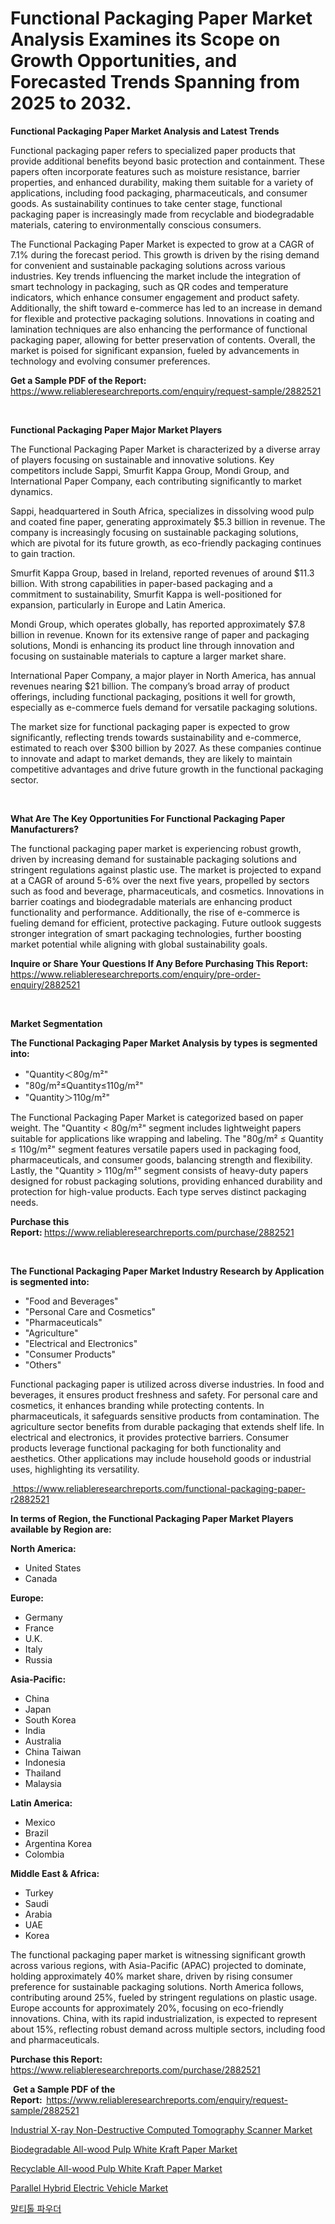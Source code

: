 <p><h1>Functional Packaging Paper Market Analysis Examines its Scope on Growth Opportunities, and Forecasted Trends Spanning from 2025 to 2032.</h1></p><p><strong>Functional Packaging Paper Market Analysis and Latest Trends</strong></p>
<p><p>Functional packaging paper refers to specialized paper products that provide additional benefits beyond basic protection and containment. These papers often incorporate features such as moisture resistance, barrier properties, and enhanced durability, making them suitable for a variety of applications, including food packaging, pharmaceuticals, and consumer goods. As sustainability continues to take center stage, functional packaging paper is increasingly made from recyclable and biodegradable materials, catering to environmentally conscious consumers.</p><p>The Functional Packaging Paper Market is expected to grow at a CAGR of 7.1% during the forecast period. This growth is driven by the rising demand for convenient and sustainable packaging solutions across various industries. Key trends influencing the market include the integration of smart technology in packaging, such as QR codes and temperature indicators, which enhance consumer engagement and product safety. Additionally, the shift toward e-commerce has led to an increase in demand for flexible and protective packaging solutions. Innovations in coating and lamination techniques are also enhancing the performance of functional packaging paper, allowing for better preservation of contents. Overall, the market is poised for significant expansion, fueled by advancements in technology and evolving consumer preferences.</p></p>
<p><strong>Get a Sample PDF of the Report:&nbsp;</strong> <a href="https://www.reliableresearchreports.com/enquiry/request-sample/2882521?utm_campaign=40&utm_medium=2&utm_source=Github&utm_content=ia&utm_term=13032025&utm_id=functional-packaging-paper">https://www.reliableresearchreports.com/enquiry/request-sample/2882521</a></p>
<p>&nbsp;</p>
<p><strong>Functional Packaging Paper Major Market Players</strong></p>
<p><p>The Functional Packaging Paper Market is characterized by a diverse array of players focusing on sustainable and innovative solutions. Key competitors include Sappi, Smurfit Kappa Group, Mondi Group, and International Paper Company, each contributing significantly to market dynamics.</p><p>Sappi, headquartered in South Africa, specializes in dissolving wood pulp and coated fine paper, generating approximately $5.3 billion in revenue. The company is increasingly focusing on sustainable packaging solutions, which are pivotal for its future growth, as eco-friendly packaging continues to gain traction.</p><p>Smurfit Kappa Group, based in Ireland, reported revenues of around $11.3 billion. With strong capabilities in paper-based packaging and a commitment to sustainability, Smurfit Kappa is well-positioned for expansion, particularly in Europe and Latin America.</p><p>Mondi Group, which operates globally, has reported approximately $7.8 billion in revenue. Known for its extensive range of paper and packaging solutions, Mondi is enhancing its product line through innovation and focusing on sustainable materials to capture a larger market share.</p><p>International Paper Company, a major player in North America, has annual revenues nearing $21 billion. The company’s broad array of product offerings, including functional packaging, positions it well for growth, especially as e-commerce fuels demand for versatile packaging solutions.</p><p>The market size for functional packaging paper is expected to grow significantly, reflecting trends towards sustainability and e-commerce, estimated to reach over $300 billion by 2027. As these companies continue to innovate and adapt to market demands, they are likely to maintain competitive advantages and drive future growth in the functional packaging sector.</p></p>
<p>&nbsp;</p>
<p><strong>What Are The Key Opportunities For Functional Packaging Paper Manufacturers?</strong></p>
<p><p>The functional packaging paper market is experiencing robust growth, driven by increasing demand for sustainable packaging solutions and stringent regulations against plastic use. The market is projected to expand at a CAGR of around 5-6% over the next five years, propelled by sectors such as food and beverage, pharmaceuticals, and cosmetics. Innovations in barrier coatings and biodegradable materials are enhancing product functionality and performance. Additionally, the rise of e-commerce is fueling demand for efficient, protective packaging. Future outlook suggests stronger integration of smart packaging technologies, further boosting market potential while aligning with global sustainability goals.</p></p>
<p><strong>Inquire or Share Your Questions If Any Before Purchasing This Report:</strong> <a href="https://www.reliableresearchreports.com/enquiry/pre-order-enquiry/2882521?utm_campaign=40&utm_medium=2&utm_source=Github&utm_content=ia&utm_term=13032025&utm_id=functional-packaging-paper">https://www.reliableresearchreports.com/enquiry/pre-order-enquiry/2882521</a></p>
<p>&nbsp;</p>
<p><strong>Market Segmentation</strong></p>
<p><strong>The Functional Packaging Paper Market Analysis by types is segmented into:</strong></p>
<p><ul><li>"Quantity＜80g/m²"</li><li>"80g/m²≤Quantity≤110g/m²"</li><li>"Quantity＞110g/m²"</li></ul></p>
<p><p>The Functional Packaging Paper Market is categorized based on paper weight. The "Quantity < 80g/m²" segment includes lightweight papers suitable for applications like wrapping and labeling. The "80g/m² ≤ Quantity ≤ 110g/m²" segment features versatile papers used in packaging food, pharmaceuticals, and consumer goods, balancing strength and flexibility. Lastly, the "Quantity > 110g/m²" segment consists of heavy-duty papers designed for robust packaging solutions, providing enhanced durability and protection for high-value products. Each type serves distinct packaging needs.</p></p>
<p><strong>Purchase this Report:&nbsp;</strong><a href="https://www.reliableresearchreports.com/purchase/2882521?utm_campaign=40&utm_medium=2&utm_source=Github&utm_content=ia&utm_term=13032025&utm_id=functional-packaging-paper">https://www.reliableresearchreports.com/purchase/2882521</a></p>
<p>&nbsp;</p>
<p><strong>The Functional Packaging Paper Market Industry Research by Application is segmented into:</strong></p>
<p><ul><li>"Food and Beverages"</li><li>"Personal Care and Cosmetics"</li><li>"Pharmaceuticals"</li><li>"Agriculture"</li><li>"Electrical and Electronics"</li><li>"Consumer Products"</li><li>"Others"</li></ul></p>
<p><p>Functional packaging paper is utilized across diverse industries. In food and beverages, it ensures product freshness and safety. For personal care and cosmetics, it enhances branding while protecting contents. In pharmaceuticals, it safeguards sensitive products from contamination. The agriculture sector benefits from durable packaging that extends shelf life. In electrical and electronics, it provides protective barriers. Consumer products leverage functional packaging for both functionality and aesthetics. Other applications may include household goods or industrial uses, highlighting its versatility.</p></p>
<p><a href="https://www.reliableresearchreports.com/functional-packaging-paper-r2882521?utm_campaign=40&utm_medium=2&utm_source=Github&utm_content=ia&utm_term=13032025&utm_id=functional-packaging-paper">&nbsp;https://www.reliableresearchreports.com/functional-packaging-paper-r2882521</a></p>
<p><strong>In terms of Region, the Functional Packaging Paper Market Players available by Region are:</strong></p>
<p>
    <p> <strong> North America: </strong>
        <ul>
            <li>United States</li>
            <li>Canada</li>
        </ul>
        </p> 
    <p> <strong> Europe: </strong>
        <ul>
            <li>Germany</li>
            <li>France</li>
            <li>U.K.</li>
            <li>Italy</li>
            <li>Russia</li>
        </ul>
        </p> 
    <p> <strong> Asia-Pacific: </strong>
        <ul>
            <li>China</li>
            <li>Japan</li>
            <li>South Korea</li>
            <li>India</li>
            <li>Australia</li>
            <li>China Taiwan</li>
            <li>Indonesia</li>
            <li>Thailand</li>
            <li>Malaysia</li>
        </ul>
        </p> 
    <p> <strong> Latin America: </strong>
        <ul>
            <li>Mexico</li>
            <li>Brazil</li>
            <li>Argentina Korea</li>
            <li>Colombia</li>
        </ul>
        </p> 
    <p> <strong> Middle East & Africa: </strong>
        <ul>
            <li>Turkey</li>
            <li>Saudi</li>
            <li>Arabia</li>
            <li>UAE</li>
            <li>Korea</li>
        </ul>
    </p>
    </p>
<p><p>The functional packaging paper market is witnessing significant growth across various regions, with Asia-Pacific (APAC) projected to dominate, holding approximately 40% market share, driven by rising consumer preference for sustainable packaging solutions. North America follows, contributing around 25%, fueled by stringent regulations on plastic usage. Europe accounts for approximately 20%, focusing on eco-friendly innovations. China, with its rapid industrialization, is expected to represent about 15%, reflecting robust demand across multiple sectors, including food and pharmaceuticals.</p></p>
<p><strong>Purchase this Report: </strong><a href="https://www.reliableresearchreports.com/purchase/2882521?utm_campaign=40&utm_medium=2&utm_source=Github&utm_content=ia&utm_term=13032025&utm_id=functional-packaging-paper">https://www.reliableresearchreports.com/purchase/2882521</a></p>
<p>&nbsp;<strong>Get a Sample PDF of the Report:&nbsp;&nbsp;</strong><a href="https://www.reliableresearchreports.com/enquiry/request-sample/2882521?utm_campaign=40&utm_medium=2&utm_source=Github&utm_content=ia&utm_term=13032025&utm_id=functional-packaging-paper">https://www.reliableresearchreports.com/enquiry/request-sample/2882521</a></p>
<p><strong></strong></p>
<p><p><a href="https://github.com/gripeluigstt/Market-Research-Report-List-1/blob/main/industrial-x-ray-non-destructive-computed-tomography-scanner-market.md?utm_campaign=40&utm_medium=2&utm_source=Github&utm_content=ia&utm_term=13032025&utm_id=functional-packaging-paper">Industrial X-ray Non-Destructive Computed Tomography Scanner Market</a></p><p><a href="https://github.com/minakibanov/Market-Research-Report-List-1/blob/main/biodegradable-all-wood-pulp-white-kraft-paper-market.md?utm_campaign=40&utm_medium=2&utm_source=Github&utm_content=ia&utm_term=13032025&utm_id=functional-packaging-paper">Biodegradable All-wood Pulp White Kraft Paper Market</a></p><p><a href="https://github.com/syiqvanyo/Market-Research-Report-List-1/blob/main/recyclable-all-wood-pulp-white-kraft-paper-market.md?utm_campaign=40&utm_medium=2&utm_source=Github&utm_content=ia&utm_term=13032025&utm_id=functional-packaging-paper">Recyclable All-wood Pulp White Kraft Paper Market</a></p><p><a href="https://github.com/rvadencho/Market-Research-Report-List-1/blob/main/parallel-hybrid-electric-vehicle-market.md?utm_campaign=40&utm_medium=2&utm_source=Github&utm_content=ia&utm_term=13032025&utm_id=functional-packaging-paper">Parallel Hybrid Electric Vehicle Market</a></p><p><a href="https://github.com/sougarounis/Market-Research-Report-List-7/blob/main/896860544691.md?utm_campaign=40&utm_medium=2&utm_source=Github&utm_content=ia&utm_term=13032025&utm_id=functional-packaging-paper">말티톨 파우더</a></p></p>